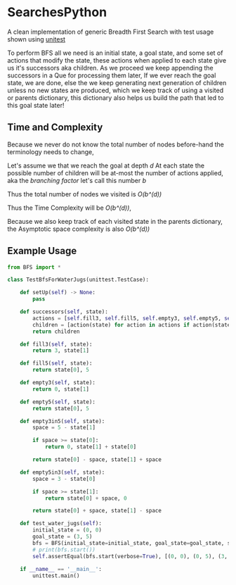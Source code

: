 # SearchesPython
A clean implementation of generic Breadth First Search with test usage shown using [unitest](https://docs.python.org/3/library/unittest.html)

To perform BFS all we need is an initial state, a goal state, and some set of actions that modify the state, these actions when applied to each state give us it's successors aka children. As we proceed we keep appending the successors in a Que for processing them later, If we ever reach the goal state, we are done, else the we keep generating next generation of children unless no new states are produced, which we keep track of using a visited or parents dictionary, this dictionary also helps us build the path that led to this goal state later!

## Time and Complexity

Because we never do not know the total number of nodes before-hand the terminology needs to change,

Let's assume we that we reach the goal at depth *d*
At each state the possible number of children will be at-most the number of actions applied, aka the *branching factor* let's call this number *b*

Thus the total number of nodes we visited is *O(b^(d))*

Thus the Time Complexity will be *O(b^(d))*,

Because we also keep track of each visited state in the parents dictionary,
the Asymptotic space complexity is also *O(b^(d))*


## Example Usage

```python
from BFS import *

class TestBfsForWaterJugs(unittest.TestCase):

    def setUp(self) -> None:
        pass

    def successors(self, state):
        actions = [self.fill3, self.fill5, self.empty3, self.empty5, self.empty3in5, self.empty5in3]
        children = [action(state) for action in actions if action(state)]
        return children

    def fill3(self, state):
        return 3, state[1]

    def fill5(self, state):
        return state[0], 5

    def empty3(self, state):
        return 0, state[1]

    def empty5(self, state):
        return state[0], 5

    def empty3in5(self, state):
        space = 5 - state[1]

        if space >= state[0]:
            return 0, state[1] + state[0]

        return state[0] - space, state[1] + space

    def empty5in3(self, state):
        space = 3 - state[0]

        if space >= state[1]:
            return state[0] + space, 0

        return state[0] + space, state[1] - space

    def test_water_jugs(self):
        initial_state = (0, 0)
        goal_state = (3, 5)
        bfs = BFS(initial_state=initial_state, goal_state=goal_state, successors=self.successors)
        # print(bfs.start())
        self.assertEqual(bfs.start(verbose=True), [(0, 0), (0, 5), (3, 5)])
    
    if __name__ == '__main__':
        unittest.main()

```
